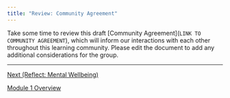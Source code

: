 ```yaml
---
title: "Review: Community Agreement"
---
```


Take some time to review this draft [Community Agreement](`LINK TO
COMMUNITY AGREEMENT`), which will inform our interactions with each other throughout this learning community. Please edit the document to add any additional considerations for the group.

---------------------------

[Next (Reflect: Mental Wellbeing)](./mental-wellbeing.html)

[Module 1 Overview](./module1.html)
